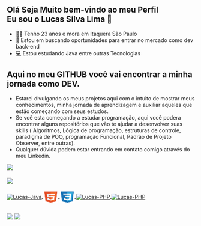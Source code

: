 ## Olá Seja Muito bem-vindo ao meu Perfil <br>Eu sou o Lucas Silva Lima 👋
- 👨‍💻 Tenho 23 anos e mora em Itaquera São Paulo
- 🔭 Estou em buscando oportunidades para entrar no mercado como dev back-end
- 💻 Estou estudando Java entre outras Tecnologias
 ##
 ## <h2>Aqui no meu GITHUB você vai encontrar a minha jornada como DEV.</h2>
  - Estarei divulgando os meus projetos aqui com o intuito de mostrar meus conhecimentos, minha jornada de aprendizagem e auxiliar aqueles que estão começando com seus estudos.
 - Se voê esta começando a estudar programação, aqui você podera encontrar alguns repositórios que vão te ajudar a desenvolver suas skills ( Algoritmos, Lógica de programação, estruturas de controle, paradigma de POO, programação Funcional, Padrão de Projeto Observer, entre outras).
 - Qualquer dúvida podem  estar entrando em contato comigo através do meu Linkedin.  <br>
<div>
  <a href="https://github.com/LucasSilvaLLima">
  <img height="180em" src="https://github-readme-stats.vercel.app/api?username=LucasSilvaLLima&show_icons=true&theme=dark&include_all_commits=true&count_private=true"/><br><br>
  <img height="180em" src="https://github-readme-stats.vercel.app/api/top-langs/?username=LucasSilvaLLima&layout=compact&langs_count=7&theme=dark"/>
    <link rel="stylesheet" href="https://cdn.jsdelivr.net/gh/devicons/devicon@v2.13.0/devicon.min.css">
</div>
  
<div style="display: inline_block"><br>
  <img align="center" alt="Lucas-Java" height="30" width="40" src="https://cdn.jsdelivr.net/gh/devicons/devicon/icons/java/java-original.svg">
  <img align="center" alt="Lucas-HTML" height="30" width="40" src="https://raw.githubusercontent.com/devicons/devicon/master/icons/html5/html5-original.svg">
  <img align="center" alt="Lucas-CSS" height="30" width="40" src="https://raw.githubusercontent.com/devicons/devicon/master/icons/css3/css3-original.svg">
  <img align="center" alt="Lucas-PHP" height="30" width="40" src="https://cdn.jsdelivr.net/gh/devicons/devicon/icons/php/php-original.svg">
  <img align="center" alt="Lucas-PHP" height="30" width="40" src="https://cdn.jsdelivr.net/gh/devicons/devicon/icons/microsoftsqlserver/microsoftsqlserver-plain-wordmark.svg">
</div>  
  
  ##
  
  <div>
  <a href="https://www.instagram.com/luckas_sillva_lima/" target="_blank"><img src="https://img.shields.io/badge/-Instagram-%23E4405F?style=for-the-badge&logo=instagram&logoColor=white" target="_blank"></a> 
  <a href="https://www.linkedin.com/in/lucas-analistasistemas/" target="_blank"><img src="https://img.shields.io/badge/-LinkedIn-%230077B5?style=for-the-badge&logo=linkedin&logoColor=white" target="_blank"></a> 
  </div>  
